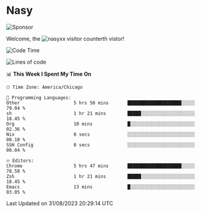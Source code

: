 # Nasy

<!--
<p align="center">
<img height="200" src="https://github-readme-stats.vercel.app/api?username=nasyxx&count_private=true&show_icons=true&theme=dracula&include_all_commits=true"/>
<img height="200" src="https://github-readme-stats.vercel.app/api/top-langs/?username=nasyxx&theme=dracula&hide=html,jupyter+notebook&count_private=true&show_icons=true"/>
</p>

  
----------------
-->

![Sponsor](https://img.shields.io/static/v1.svg?label=Sponsor&message=%E2%9D%A4&logo=GitHub&style=flat&color=pink)
 
Welcome, the ![nasyxx visitor counter](https://count.getloli.com/get/@nasyxx?theme=rule34)th vistor!
 
<!--START_SECTION:waka-->
![Code Time](http://img.shields.io/badge/Code%20Time-3%2C667%20hrs%206%20mins-blue)

![Lines of code](https://img.shields.io/badge/From%20Hello%20World%20I%27ve%20Written-6.3%20million%20lines%20of%20code-blue)

📊 **This Week I Spent My Time On** 

```text
🕑︎ Time Zone: America/Chicago

💬 Programming Languages: 
Other                    5 hrs 50 mins       ████████████████████░░░░░   79.04 % 
sh                       1 hr 21 mins        █████░░░░░░░░░░░░░░░░░░░░   18.45 % 
Org                      10 mins             █░░░░░░░░░░░░░░░░░░░░░░░░   02.36 % 
Nix                      0 secs              ░░░░░░░░░░░░░░░░░░░░░░░░░   00.10 % 
SSH Config               0 secs              ░░░░░░░░░░░░░░░░░░░░░░░░░   00.04 % 

🔥 Editors: 
Chrome                   5 hrs 47 mins       ████████████████████░░░░░   78.50 % 
Zsh                      1 hr 21 mins        █████░░░░░░░░░░░░░░░░░░░░   18.45 % 
Emacs                    13 mins             █░░░░░░░░░░░░░░░░░░░░░░░░   03.05 % 
```


 Last Updated on 31/08/2023 20:29:14 UTC
<!--END_SECTION:waka-->

<!-- ![visitors](https://visitor-badge.laobi.icu/badge?page_id=nasyxx.nasyxx) -->
